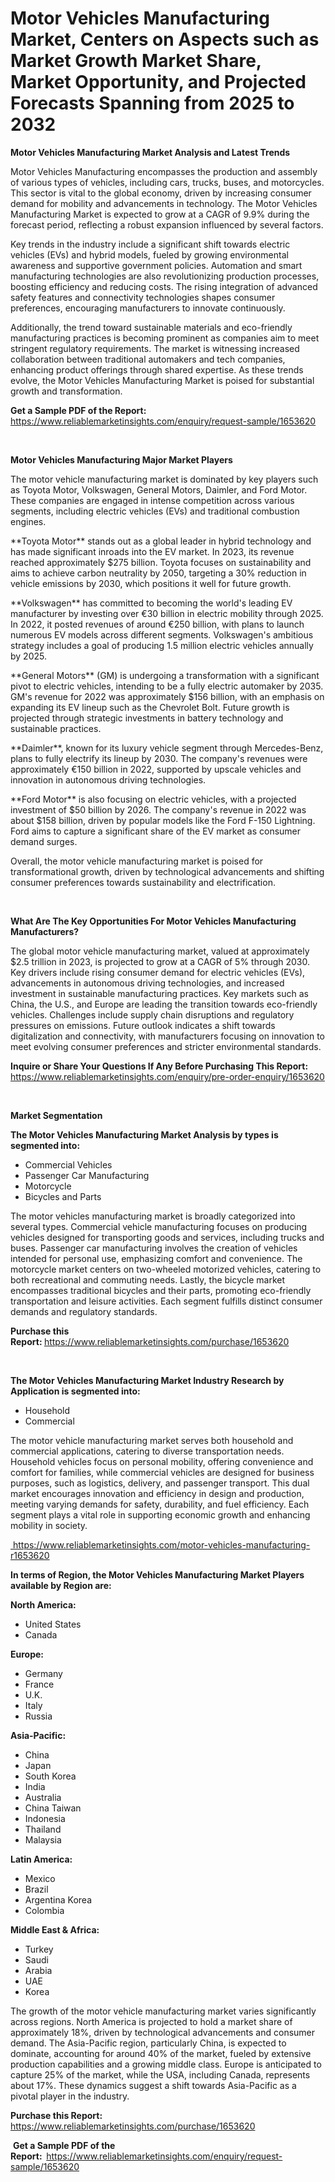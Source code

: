 <p><h1>Motor Vehicles Manufacturing Market, Centers on Aspects such as Market Growth Market Share, Market Opportunity, and Projected Forecasts Spanning from 2025 to 2032</h1></p><p><strong>Motor Vehicles Manufacturing Market Analysis and Latest Trends</strong></p>
<p><p>Motor Vehicles Manufacturing encompasses the production and assembly of various types of vehicles, including cars, trucks, buses, and motorcycles. This sector is vital to the global economy, driven by increasing consumer demand for mobility and advancements in technology. The Motor Vehicles Manufacturing Market is expected to grow at a CAGR of 9.9% during the forecast period, reflecting a robust expansion influenced by several factors.</p><p>Key trends in the industry include a significant shift towards electric vehicles (EVs) and hybrid models, fueled by growing environmental awareness and supportive government policies. Automation and smart manufacturing technologies are also revolutionizing production processes, boosting efficiency and reducing costs. The rising integration of advanced safety features and connectivity technologies shapes consumer preferences, encouraging manufacturers to innovate continuously. </p><p>Additionally, the trend toward sustainable materials and eco-friendly manufacturing practices is becoming prominent as companies aim to meet stringent regulatory requirements. The market is witnessing increased collaboration between traditional automakers and tech companies, enhancing product offerings through shared expertise. As these trends evolve, the Motor Vehicles Manufacturing Market is poised for substantial growth and transformation.</p></p>
<p><strong>Get a Sample PDF of the Report:&nbsp;</strong> <a href="https://www.reliablemarketinsights.com/enquiry/request-sample/1653620?utm_campaign=3356&utm_medium=2&utm_source=Github&utm_content=ia&utm_term=18042025&utm_id=motor-vehicles-manufacturing">https://www.reliablemarketinsights.com/enquiry/request-sample/1653620</a></p>
<p>&nbsp;</p>
<p><strong>Motor Vehicles Manufacturing Major Market Players</strong></p>
<p><p>The motor vehicle manufacturing market is dominated by key players such as Toyota Motor, Volkswagen, General Motors, Daimler, and Ford Motor. These companies are engaged in intense competition across various segments, including electric vehicles (EVs) and traditional combustion engines.</p><p>**Toyota Motor** stands out as a global leader in hybrid technology and has made significant inroads into the EV market. In 2023, its revenue reached approximately $275 billion. Toyota focuses on sustainability and aims to achieve carbon neutrality by 2050, targeting a 30% reduction in vehicle emissions by 2030, which positions it well for future growth.</p><p>**Volkswagen** has committed to becoming the world's leading EV manufacturer by investing over €30 billion in electric mobility through 2025. In 2022, it posted revenues of around €250 billion, with plans to launch numerous EV models across different segments. Volkswagen's ambitious strategy includes a goal of producing 1.5 million electric vehicles annually by 2025.</p><p>**General Motors** (GM) is undergoing a transformation with a significant pivot to electric vehicles, intending to be a fully electric automaker by 2035. GM's revenue for 2022 was approximately $156 billion, with an emphasis on expanding its EV lineup such as the Chevrolet Bolt. Future growth is projected through strategic investments in battery technology and sustainable practices.</p><p>**Daimler**, known for its luxury vehicle segment through Mercedes-Benz, plans to fully electrify its lineup by 2030. The company's revenues were approximately €150 billion in 2022, supported by upscale vehicles and innovation in autonomous driving technologies.</p><p>**Ford Motor** is also focusing on electric vehicles, with a projected investment of $50 billion by 2026. The company's revenue in 2022 was about $158 billion, driven by popular models like the Ford F-150 Lightning. Ford aims to capture a significant share of the EV market as consumer demand surges.</p><p>Overall, the motor vehicle manufacturing market is poised for transformational growth, driven by technological advancements and shifting consumer preferences towards sustainability and electrification.</p></p>
<p>&nbsp;</p>
<p><strong>What Are The Key Opportunities For Motor Vehicles Manufacturing Manufacturers?</strong></p>
<p><p>The global motor vehicle manufacturing market, valued at approximately $2.5 trillion in 2023, is projected to grow at a CAGR of 5% through 2030. Key drivers include rising consumer demand for electric vehicles (EVs), advancements in autonomous driving technologies, and increased investment in sustainable manufacturing practices. Key markets such as China, the U.S., and Europe are leading the transition towards eco-friendly vehicles. Challenges include supply chain disruptions and regulatory pressures on emissions. Future outlook indicates a shift towards digitalization and connectivity, with manufacturers focusing on innovation to meet evolving consumer preferences and stricter environmental standards.</p></p>
<p><strong>Inquire or Share Your Questions If Any Before Purchasing This Report:</strong> <a href="https://www.reliablemarketinsights.com/enquiry/pre-order-enquiry/1653620?utm_campaign=3356&utm_medium=2&utm_source=Github&utm_content=ia&utm_term=18042025&utm_id=motor-vehicles-manufacturing">https://www.reliablemarketinsights.com/enquiry/pre-order-enquiry/1653620</a></p>
<p>&nbsp;</p>
<p><strong>Market Segmentation</strong></p>
<p><strong>The Motor Vehicles Manufacturing Market Analysis by types is segmented into:</strong></p>
<p><ul><li>Commercial Vehicles</li><li>Passenger Car Manufacturing</li><li>Motorcycle</li><li>Bicycles and Parts</li></ul></p>
<p><p>The motor vehicles manufacturing market is broadly categorized into several types. Commercial vehicle manufacturing focuses on producing vehicles designed for transporting goods and services, including trucks and buses. Passenger car manufacturing involves the creation of vehicles intended for personal use, emphasizing comfort and convenience. The motorcycle market centers on two-wheeled motorized vehicles, catering to both recreational and commuting needs. Lastly, the bicycle market encompasses traditional bicycles and their parts, promoting eco-friendly transportation and leisure activities. Each segment fulfills distinct consumer demands and regulatory standards.</p></p>
<p><strong>Purchase this Report:&nbsp;</strong><a href="https://www.reliablemarketinsights.com/purchase/1653620?utm_campaign=3356&utm_medium=2&utm_source=Github&utm_content=ia&utm_term=18042025&utm_id=motor-vehicles-manufacturing">https://www.reliablemarketinsights.com/purchase/1653620</a></p>
<p>&nbsp;</p>
<p><strong>The Motor Vehicles Manufacturing Market Industry Research by Application is segmented into:</strong></p>
<p><ul><li>Household</li><li>Commercial</li></ul></p>
<p><p>The motor vehicle manufacturing market serves both household and commercial applications, catering to diverse transportation needs. Household vehicles focus on personal mobility, offering convenience and comfort for families, while commercial vehicles are designed for business purposes, such as logistics, delivery, and passenger transport. This dual market encourages innovation and efficiency in design and production, meeting varying demands for safety, durability, and fuel efficiency. Each segment plays a vital role in supporting economic growth and enhancing mobility in society.</p></p>
<p><a href="https://www.reliablemarketinsights.com/motor-vehicles-manufacturing-r1653620?utm_campaign=3356&utm_medium=2&utm_source=Github&utm_content=ia&utm_term=18042025&utm_id=motor-vehicles-manufacturing">&nbsp;https://www.reliablemarketinsights.com/motor-vehicles-manufacturing-r1653620</a></p>
<p><strong>In terms of Region, the Motor Vehicles Manufacturing Market Players available by Region are:</strong></p>
<p>
    <p> <strong> North America: </strong>
        <ul>
            <li>United States</li>
            <li>Canada</li>
        </ul>
        </p> 
    <p> <strong> Europe: </strong>
        <ul>
            <li>Germany</li>
            <li>France</li>
            <li>U.K.</li>
            <li>Italy</li>
            <li>Russia</li>
        </ul>
        </p> 
    <p> <strong> Asia-Pacific: </strong>
        <ul>
            <li>China</li>
            <li>Japan</li>
            <li>South Korea</li>
            <li>India</li>
            <li>Australia</li>
            <li>China Taiwan</li>
            <li>Indonesia</li>
            <li>Thailand</li>
            <li>Malaysia</li>
        </ul>
        </p> 
    <p> <strong> Latin America: </strong>
        <ul>
            <li>Mexico</li>
            <li>Brazil</li>
            <li>Argentina Korea</li>
            <li>Colombia</li>
        </ul>
        </p> 
    <p> <strong> Middle East & Africa: </strong>
        <ul>
            <li>Turkey</li>
            <li>Saudi</li>
            <li>Arabia</li>
            <li>UAE</li>
            <li>Korea</li>
        </ul>
    </p>
    </p>
<p><p>The growth of the motor vehicle manufacturing market varies significantly across regions. North America is projected to hold a market share of approximately 18%, driven by technological advancements and consumer demand. The Asia-Pacific region, particularly China, is expected to dominate, accounting for around 40% of the market, fueled by extensive production capabilities and a growing middle class. Europe is anticipated to capture 25% of the market, while the USA, including Canada, represents about 17%. These dynamics suggest a shift towards Asia-Pacific as a pivotal player in the industry.</p></p>
<p><strong>Purchase this Report: </strong><a href="https://www.reliablemarketinsights.com/purchase/1653620?utm_campaign=3356&utm_medium=2&utm_source=Github&utm_content=ia&utm_term=18042025&utm_id=motor-vehicles-manufacturing">https://www.reliablemarketinsights.com/purchase/1653620</a></p>
<p>&nbsp;<strong>Get a Sample PDF of the Report:&nbsp;&nbsp;</strong><a href="https://www.reliablemarketinsights.com/enquiry/request-sample/1653620?utm_campaign=3356&utm_medium=2&utm_source=Github&utm_content=ia&utm_term=18042025&utm_id=motor-vehicles-manufacturing">https://www.reliablemarketinsights.com/enquiry/request-sample/1653620</a></p>
<p><strong></strong></p>
<p><p></p><p></p><p></p></p>